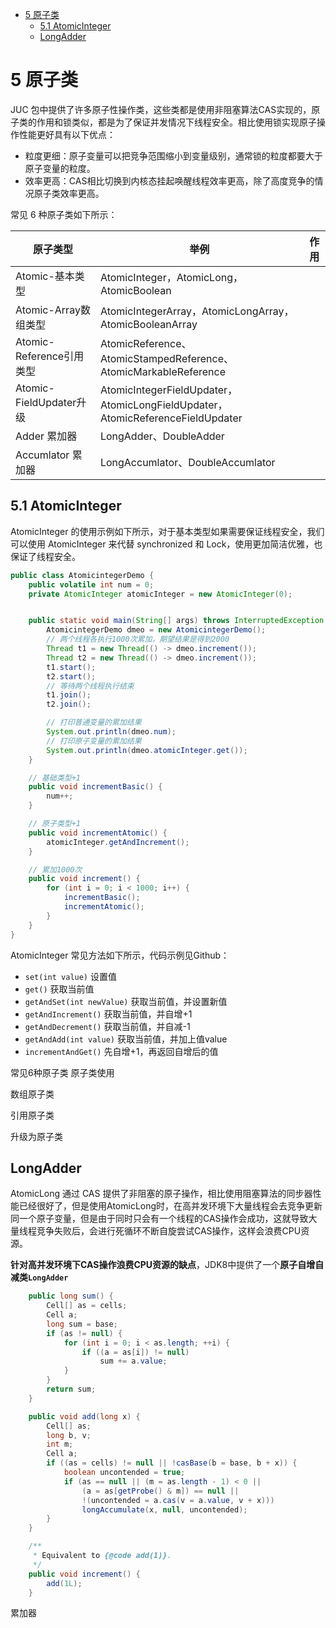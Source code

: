 <!-- TOC -->

- [5 原子类](#5-原子类)
    - [5.1 AtomicInteger](#51-atomicinteger)
    - [LongAdder](#longadder)

<!-- /TOC -->

# 5 原子类

JUC 包中提供了许多原子性操作类，这些类都是使用非阻塞算法CAS实现的，原子类的作用和锁类似，都是为了保证并发情况下线程安全。相比使用锁实现原子操作性能更好具有以下优点：
- 粒度更细：原子变量可以把竞争范围缩小到变量级别，通常锁的粒度都要大于原子变量的粒度。
- 效率更高：CAS相比切换到内核态挂起唤醒线程效率更高，除了高度竞争的情况原子类效率更高。

常见 6 种原子类如下所示：

| 原子类型                 | 举例                                                         | 作用 |
| ------------------------ | ------------------------------------------------------------ | ---- |
| Atomic-基本类型          | AtomicInteger，AtomicLong，AtomicBoolean                     |      |
| Atomic-Array数组类型     | AtomicIntegerArray，AtomicLongArray，AtomicBooleanArray      |      |
| Atomic-Reference引用类型 | AtomicReference、AtomicStampedReference、AtomicMarkableReference |      |
| Atomic-FieldUpdater升级  | AtomicIntegerFieldUpdater，AtomicLongFieldUpdater，AtomicReferenceFieldUpdater |      |
| Adder 累加器             | LongAdder、DoubleAdder                                       |      |
| Accumlator 累加器        | LongAccumlator、DoubleAccumlator                             |      |

## 5.1 AtomicInteger

AtomicInteger 的使用示例如下所示，对于基本类型如果需要保证线程安全，我们可以使用 AtomicInteger 来代替 synchronized 和 Lock，使用更加简洁优雅，也保证了线程安全。
```java
public class AtomicintegerDemo {
    public volatile int num = 0;
    private AtomicInteger atomicInteger = new AtomicInteger(0);


    public static void main(String[] args) throws InterruptedException {
        AtomicintegerDemo dmeo = new AtomicintegerDemo();
        // 两个线程各执行1000次累加，期望结果是得到2000
        Thread t1 = new Thread(() -> dmeo.increment());
        Thread t2 = new Thread(() -> dmeo.increment());
        t1.start();
        t2.start();
        // 等待两个线程执行结束
        t1.join();
        t2.join();

        // 打印普通变量的累加结果
        System.out.println(dmeo.num);
        // 打印原子变量的累加结果
        System.out.println(dmeo.atomicInteger.get());
    }

    // 基础类型+1
    public void incrementBasic() {
        num++;
    }

    // 原子类型+1
    public void incrementAtomic() {
        atomicInteger.getAndIncrement();
    }

    // 累加1000次
    public void increment() {
        for (int i = 0; i < 1000; i++) {
            incrementBasic();
            incrementAtomic();
        }
    }  
}
```

AtomicInteger 常见方法如下所示，代码示例见Github：
- `set(int value)`  设置值
- `get()`  获取当前值
- `getAndSet(int newValue)`  获取当前值，并设置新值
- `getAndIncrement()`  获取当前值，并自增+1
- `getAndDecrement()`  获取当前值，并自减-1
- `getAndAdd(int value)`  获取当前值，并加上值value
- `incrementAndGet()`  先自增+1，再返回自增后的值





常见6种原子类
原子类使用

数组原子类

引用原子类

升级为原子类

## LongAdder

AtomicLong 通过 CAS 提供了非阻塞的原子操作，相比使用阻塞算法的同步器性能已经很好了，但是使用AtomicLong时，在高并发环境下大量线程会去竞争更新同一个原子变量，但是由于同时只会有一个线程的CAS操作会成功，这就导致大量线程竞争失败后，会进行死循环不断自旋尝试CAS操作，这样会浪费CPU资源。

**针对高并发环境下CAS操作浪费CPU资源的缺点**，JDK8中提供了一个**原子自增自减类`LongAdder`**


```java
    public long sum() {
        Cell[] as = cells; 
        Cell a;
        long sum = base;
        if (as != null) {
            for (int i = 0; i < as.length; ++i) {
                if ((a = as[i]) != null)
                    sum += a.value;
            }
        }
        return sum;
    }
```

```java
    public void add(long x) {
        Cell[] as; 
        long b, v; 
        int m; 
        Cell a;
        if ((as = cells) != null || !casBase(b = base, b + x)) {
            boolean uncontended = true;
            if (as == null || (m = as.length - 1) < 0 ||
                (a = as[getProbe() & m]) == null ||
                !(uncontended = a.cas(v = a.value, v + x)))
                longAccumulate(x, null, uncontended);
        }
    }

    /**
     * Equivalent to {@code add(1)}.
     */
    public void increment() {
        add(1L);
    }
```

累加器


